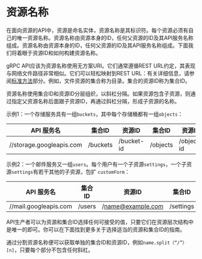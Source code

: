 # 资源名称

在面向资源的API中，资源是命名实体，资源名称是其标识符。每个资源必须有自己的唯一资源名称。资源名称由资源本身的ID，任何父资源的ID及其API服务名称组成。资源名称由资源本身的ID，任何父资源的ID及其API服务名称组成。下面我们将着眼于资源ID和如何构建资源名称。

gRPC API应该为资源名称使用无方案URI。它们通常遵循REST URL约定，其表现与网络文件路径非常相似。它们可以轻松映射到REST URL：有关详细信息，请参阅[标准方法](http://something)部分。例如，文件资源的集合称为目录。集合的资源ID称为集合ID。

资源名称使用集合ID和资源ID分层组织，以斜杠分隔。如果资源包含子资源，则通过指定父资源名称后面跟子资源ID，再通过斜杠分隔，形成子资源的名称。

示例1：一个存储服务具有一组`buckets`，其中每个存储桶都有一组`objects`：

| API 服务名 | 集合ID |  资源ID  | 集合ID | 资源ID |
| ----------------------   | -------- | ---------  | -------- | ---------- |
| //storage.googleapis.com | /buckets | /bucket-id | /objects | /object-id |

示例2：一个邮件服务又一组`users`。每个用户有一个子资源`settings`，一个子资源`settings`有若干其他的子资源，包扩 `customForm`：

| API 服务名 | 集合ID |  资源ID  | 集合ID | 资源ID |
| --------------------- | -------| ----------------- | --------- | ----------- |
| //mail.googleapis.com | /users | /name@example.com | /settings | /customFrom |

API生产者可以为资源和集合ID选择任何可接受的值，只要它们在资源层次结构中是唯一的即可。你可以在下面找到更多关于选择适当的资源和集合ID的指南。

通过分割资源名称便可以获取单独的集合ID和资源ID，例如`name.split（“/”）[n]`，只要每个部分不包含任何斜杠。